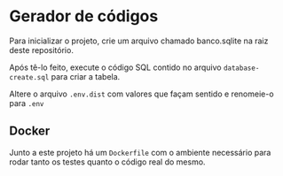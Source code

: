 # Gerador de códigos

Para inicializar o projeto, crie um arquivo chamado banco.sqlite na raiz deste repositório.

Após tê-lo feito, execute o código SQL contido no arquivo `database-create.sql` para criar a tabela.

Altere o arquivo `.env.dist` com valores que façam sentido e renomeie-o para `.env`

## Docker

Junto a este projeto há um `Dockerfile` com o ambiente necessário para rodar tanto os testes quanto o código real do mesmo.